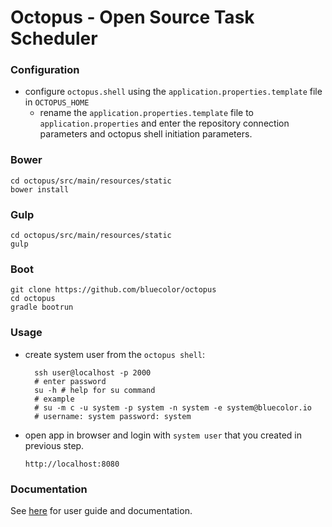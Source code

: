 # Octopus - Open Source Task Scheduler


### Configuration
- configure `octopus.shell` using the `application.properties.template` file in `OCTOPUS_HOME`
  - rename the `application.properties.template` file to `application.properties` and enter the 
  repository connection parameters and octopus shell initiation parameters.

### Bower
```
cd octopus/src/main/resources/static
bower install
```

### Gulp
```
cd octopus/src/main/resources/static
gulp
```

### Boot
```
git clone https://github.com/bluecolor/octopus
cd octopus
gradle bootrun
```

### Usage
- create system user from the `octopus shell`:
  ```
    ssh user@localhost -p 2000
    # enter password
    su -h # help for su command
    # example
    # su -m c -u system -p system -n system -e system@bluecolor.io
    # username: system password: system
  ```
- open app in browser and login with `system user` that you created in previous step.
  ```
  http://localhost:8080
  ```

### Documentation

See [here](https://bluebooks.gitbooks.io/octopus/content/) for user guide and documentation.
